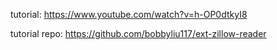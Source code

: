 tutorial: https://www.youtube.com/watch?v=h-OP0dtkyI8

tutorial repo: https://github.com/bobbyliu117/ext-zillow-reader
